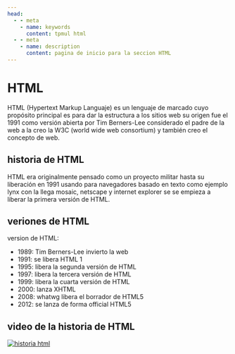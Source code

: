 ```yaml
---
head:
  - - meta
    - name: keywords
      content: tpmul html
  - - meta
    - name: description
      content: pagina de inicio para la seccion HTML
---
```


# HTML

HTML (Hypertext Markup Languaje) es un lenguaje de marcado cuyo propósito principal es para dar la estructura a los sitios web
su origen fue el 1991 como versión abierta por Tim Berners-Lee considerado el padre de la web a la creo la W3C (world wide web consortium)
y también creo el concepto de web.

## historia de HTML

HTML era originalmente pensado como un proyecto militar hasta su liberación en 1991 usando para navegadores basado en texto como ejemplo lynx
con la llega mosaic, netscape y internet explorer se se empieza a liberar la primera versión de HTML.

## veriones de HTML
version de HTML:
  - 1989: Tim Berners-Lee invierto la web
  - 1991: se libera HTML 1
  - 1995: libera la segunda versión de HTML
  - 1997: libera la tercera versión de HTML
  - 1999: libera la cuarta versión de HTML
  - 2000: lanza XHTML
  - 2008: whatwg libera el borrador de HTML5
  - 2012: se lanza de forma official HTML5
  
## video de la historia de HTML
[![historia html](http://img.youtube.com/vi/x5zTkxxHN2w/0.jpg)](https://youtu.be/x5zTkxxHN2w)